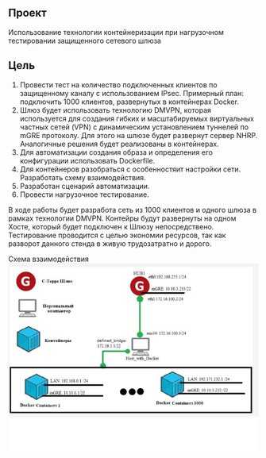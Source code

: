 ## Проект
Использование технологии контейнеризации при нагрузочном тестировании защищенного сетевого шлюза
## Цель
1. Провести тест на количество подключенных клиентов по защищенному каналу с использованием IPsec. Примерный план: подключить 1000 клиентов, развернутых в контейнерах Docker.
2. Шлюз будет использовать технологию DMVPN, которая используется для создания гибких и масштабируемых виртуальных частных сетей (VPN) с динамическим установлением туннелей по mGRE протоколу. Для этого на шлюзе будет развернут сервер NHRP. Аналогичные решения будет реализованы в контейнерах.
3. Для автоматизации создания образа и определения его конфигурации использовать Dockerfile.
4. Для контейнеров разобраться с особенностяит настройки сети. Разработать схему взаимодействия. 
5. Разработан сценарий автоматизации.
6. Провести нагрузочное тестирование.

В ходе работы будет разработа сеть из 1000 клиентов и одного шлюза в рамках технологии DMVPN. Контейры будут развернуты на одном Хосте, который будет подключен к Шлюзу непосредствено. Тестирование проводится с целью экономии ресурсов, так как разворот данного стенда в живую трудозатратно и дорого. 

Схема взаимодействия
![](base_scheme.png)


